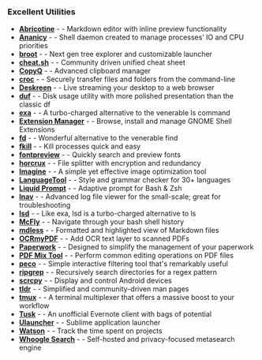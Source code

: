 ﻿### Excellent Utilities

 - [**Abricotine**](https://www.linuxlinks.com/excellent-utilities-abricotine-open-source-markdown-editor/)  - - Markdown editor with inline preview functionality
 - [**Ananicy**](https://www.linuxlinks.com/excellent-utilities-ananicy-auto-nice-daemon/)  - - Shell daemon created to manage processes’ IO and CPU priorities
 - [**broot**](https://www.linuxlinks.com/excellent-utilities-broot-next-gen-tree-explorer/)  - - Next gen tree explorer and customizable launcher
 - [**cheat.sh**](https://www.linuxlinks.com/excellent-utilities-cheat-sh-community-driven-cheat-sheet/)  - - Community driven unified cheat sheet
 - [**CopyQ**](https://www.linuxlinks.com/excellent-utilities-copyq-advanced-clipboard-manager/)  - - Advanced clipboard manager
 - [**croc**](https://www.linuxlinks.com/excellent-utilities-croc-securely-transfer-files-folders/)  - - Securely transfer files and folders from the command-line
 - [**Deskreen**](https://www.linuxlinks.com/excellent-utilities-deskreen-live-streaming-desktop/)  - - Live streaming your desktop to a web browser
 - [**duf**](https://www.linuxlinks.com/excellent-utilities-duf-disk-usage-utility/)  - - Disk usage utility with more polished presentation than the classic df
 - [**exa**](https://www.linuxlinks.com/excellent-utilities-exa-replacement-ls/)  - - A turbo-charged alternative to the venerable ls command
 - [**Extension Manager**](https://www.linuxlinks.com/excellent-utilities-extension-manager-browse-install-manage-gnome-shell-extensions/)  - - Browse, install and manage GNOME Shell Extensions
 - [**fd**](https://www.linuxlinks.com/excellent-utilities-fd-superior-alternative-find/)  - - Wonderful alternative to the venerable find
 - [**fkill**](https://www.linuxlinks.com/excellent-utilities-fkill-kill-processes-quick-easy/)  - - Kill processes quick and easy
 - [**fontpreview**](https://www.linuxlinks.com/excellent-utilities-fontpreview-search-preview-fonts/)  - - Quickly search and preview fonts
 - [**horcrux**](https://www.linuxlinks.com/excellent-utilities-horcrux-file-splitter/)  - - File splitter with encryption and redundancy
 - [**Imagine**](https://www.linuxlinks.com/excellent-utilities-imagine-image-optimization/)  - - A simple yet effective image optimization tool
 - [**LanguageTool**](https://www.linuxlinks.com/excellent-utilities-languagetool-style-and-grammar-checker/)  - - Style and grammar checker for 30+ languages
 - [**Liquid Prompt**](https://www.linuxlinks.com/excellent-utilities-liquid-prompt-adaptive-prompt-bash-zsh/)  - - Adaptive prompt for Bash & Zsh
 - [**lnav**](https://www.linuxlinks.com/excellent-utilities-lnav-log-file-navigator/)  - - Advanced log file viewer for the small-scale; great for troubleshooting
 - [**lsd**](https://www.linuxlinks.com/excellent-utilities-lsd-next-gen-ls-command/)  - - Like exa, lsd is a turbo-charged alternative to ls
 - [**McFly**](https://www.linuxlinks.com/excellent-utilities-mcfly-navigate-shell-history/)  - - Navigate through your bash shell history
 - [**mdless**](https://www.linuxlinks.com/excellent-utilities-mdless-formatted-highlighted-view-markdown-files/)  - - Formatted and highlighted view of Markdown files
 - [**OCRmyPDF**](https://www.linuxlinks.com/excellent-utilities-ocrmypdf-add-ocr-text-layer-scanned-pdfs/)  - - Add OCR text layer to scanned PDFs
 - [**Paperwork**](https://www.linuxlinks.com/excellent-utilities-paperwork-personal-document-manager/)  - - Designed to simplify the management of your paperwork
 - [**PDF Mix Tool**](https://www.linuxlinks.com/excellent-utilities-pdf-mix-tool/)  - - Perform common editing operations on PDF files
 - [**peco**](https://www.linuxlinks.com/excellent-utilities-peco-interactive-filtering-tool/)  - - Simple interactive filtering tool that's remarkably useful
 - [**ripgrep**](https://www.linuxlinks.com/excellent-utilities-ripgrep-recursively-search-directories-regex-pattern/)  - - Recursively search directories for a regex pattern
 - [**scrcpy**](https://www.linuxlinks.com/excellent-utilities-scrcpy-display-control-android-devices/)  - - Display and control Android devices
 - [**tldr**](https://www.linuxlinks.com/excellent-utilities-tldr-simplified-community-driven-man-pages/)  - - Simplified and community-driven man pages
 - [**tmux**](https://www.linuxlinks.com/excellent-utilities-tmux-terminal-multiplexer-software/)  - - A terminal multiplexer that offers a massive boost to your workflow
 - [**Tusk**](https://www.linuxlinks.com/excellent-utilities-tusk-evernote-desktop-software/)  - - An unofficial Evernote client with bags of potential
 - [**Ulauncher**](https://www.linuxlinks.com/excellent-utilities-ulauncher-application-launcher-linux/)  - - Sublime application launcher
 - [**Watson**](https://www.linuxlinks.com/excellent-utilities-watson-cli-tool-track-time/)  - - Track the time spent on projects
 - [**Whoogle Search**](https://www.linuxlinks.com/excellent-utilities-whoogle-search-self-hosted-metasearch-engine/)  - - Self-hosted and privacy-focused metasearch engine
